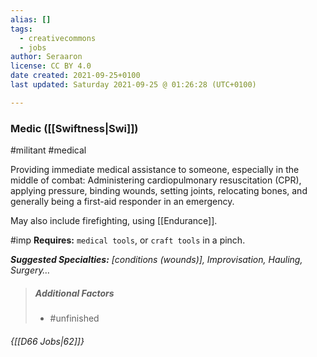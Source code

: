 ```yaml
---
alias: []
tags:
  - creativecommons
  - jobs
author: Seraaron
license: CC BY 4.0
date created: 2021-09-25+0100
last updated: Saturday 2021-09-25 @ 01:26:28 (UTC+0100)

---
```


### Medic ([[Swiftness|Swi]])

#militant #medical 

Providing immediate medical assistance to someone, especially in the middle of combat: Administering cardiopulmonary resuscitation (CPR), applying pressure, binding wounds, setting joints, relocating bones, and generally being a first-aid responder in an emergency.

May also include firefighting, using [[Endurance]].

#imp **Requires:** `medical tools`, or `craft tools` in a pinch.

_**Suggested Specialties:** [conditions (wounds)], Improvisation, Hauling, Surgery…_

> ##### Additional Factors
>
> -   #unfinished

###### {[[D66 Jobs|62]]}
